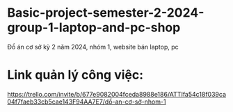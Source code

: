 # Basic-project-semester-2-2024-group-1-laptop-and-pc-shop
Đồ án cơ sở kỳ 2 năm 2024, nhóm 1, website bán laptop, pc
# Link quản lý công việc:
https://trello.com/invite/b/677e9082004fceda8988e186/ATTIfa54c18f039ca04f7faeb33cb5cae143F94AA7E7/dồ-an-cơ-sở-nhom-1
